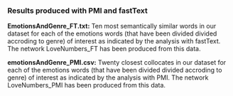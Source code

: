 
### Results produced with PMI and fastText

<b>EmotionsAndGenre_FT.txt:</b> Ten most semantically similar words in our dataset for each of the emotions words (that have been divided divided accroding to genre) of interest as indicated by the analysis with fastText. The network LoveNumbers_FT has been produced from this data.

<b>emotionsAndGenre_PMI.csv:</b> Twenty closest collocates in our dataset for each of the emotions words (that have been divided divided accroding to genre) of interest as indicated by the analysis with PMI. The network LoveNumbers_PMI has been produced from this data.
